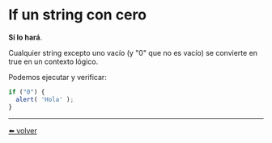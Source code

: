 # If un string con cero

**Sí lo hará**.

Cualquier string excepto uno vacío (y "0" que no es vacío) se convierte en true en un contexto lógico.

Podemos ejecutar y verificar:

````js
if ("0") {
  alert( 'Hola' );
}
````

---
[⬅️ volver](https://github.com/VictorHugoAguilar/javascript-interview-questions-explained/tree/main/theory/first-steps/10_ifelse#if-un-string-con-cero)
